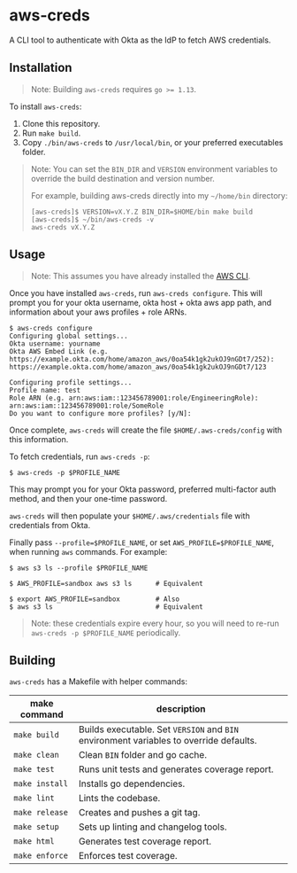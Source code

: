 # aws-creds

A CLI tool to authenticate with Okta as the IdP to fetch AWS credentials.

## Installation

> Note: Building `aws-creds` requires `go >= 1.13`.

To install `aws-creds`:

1. Clone this repository.
2. Run `make build`.
3. Copy `./bin/aws-creds` to `/usr/local/bin`, or your preferred executables folder.

> Note: You can set the `BIN_DIR` and `VERSION` environment variables to override the build destination and version number.
>
> For example, building aws-creds directly into my `~/home/bin` directory:
> ```
> [aws-creds]$ VERSION=vX.Y.Z BIN_DIR=$HOME/bin make build
> [aws-creds]$ ~/bin/aws-creds -v
> aws-creds vX.Y.Z
> ```

## Usage

> Note: This assumes you have already installed the [AWS CLI](https://aws.amazon.com/cli/).

Once you have installed `aws-creds`, run `aws-creds configure`.
This will prompt you for your okta username, okta host + okta aws app path, and information about your aws profiles + role ARNs.

```
$ aws-creds configure
Configuring global settings...
Okta username: yourname
Okta AWS Embed Link (e.g. https://example.okta.com/home/amazon_aws/0oa54k1gk2ukOJ9nGDt7/252): https://example.okta.com/home/amazon_aws/0oa54k1gk2ukOJ9nGDt7/123

Configuring profile settings...
Profile name: test
Role ARN (e.g. arn:aws:iam::123456789001:role/EngineeringRole): arn:aws:iam::123456789001:role/SomeRole
Do you want to configure more profiles? [y/N]:
```

Once complete, `aws-creds` will create the file `$HOME/.aws-creds/config` with this information.

To fetch credentials, run `aws-creds -p`:

```
$ aws-creds -p $PROFILE_NAME
```

This may prompt you for your Okta password, preferred multi-factor auth method, and then your one-time password.

`aws-creds` will then populate your `$HOME/.aws/credentials` file with credentials from Okta.

Finally pass `--profile=$PROFILE_NAME`, or set `AWS_PROFILE=$PROFILE_NAME`, when running `aws` commands.
For example:

```
$ aws s3 ls --profile $PROFILE_NAME

$ AWS_PROFILE=sandbox aws s3 ls      # Equivalent

$ export AWS_PROFILE=sandbox         # Also
$ aws s3 ls                          # Equivalent
```

> Note: these credentials expire every hour, so you will need to re-run `aws-creds -p $PROFILE_NAME` periodically.

## Building

`aws-creds` has a Makefile with helper commands:

make command | description
--- | ---
`make build` | Builds executable. Set `VERSION` and `BIN` environment variables to override defaults.
`make clean` | Clean `BIN` folder and go cache.
`make test` | Runs unit tests and generates coverage report.
`make install`| Installs go dependencies.
`make lint` | Lints the codebase.
`make release` | Creates and pushes a git tag.
`make setup` | Sets up linting and changelog tools.
`make html` | Generates test coverage report.
`make enforce` | Enforces test coverage.